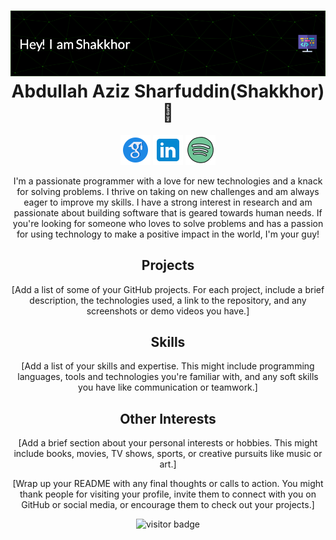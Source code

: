 <h1 align="center">
  <img src="https://github.com/shakkhor/shakkhor/blob/main/images/github-header-image%20(2).png" alt="Abdullah Aziz Sharfuddin (Shakkhor)">
  <br>
  Abdullah Aziz Sharfuddin(Shakkhor) 👋
</h1>

<p align="center">
<span align="center">
  <a href="https://scholar.google.com/citations?user=s3o3xDwAAAAJ&hl=en&oi=ao" ><img alt="Google Scholar" src="https://github.com/shakkhor/shakkhor/blob/main/images/icons8-google-scholar-48.png"></a>
    <a href="https://www.linkedin.com/in/abdullah-sharfuddin/"><img alt="LinkedIn" src="https://github.com/shakkhor/shakkhor/blob/main/images/icons8-linkedin-48.png"></a>
  <a href="https://open.spotify.com/user/7n3jhatcq8p2icaziytr785s5"><img alt="Spotify" src="https://github.com/shakkhor/shakkhor/blob/main/images/icons8-spotify-48.png"></a>
  </span>

<p align="center">
  I'm a passionate programmer with a love for new technologies and a knack for solving problems. I thrive on taking on new challenges and am always eager to improve my skills. I have a strong interest in research and am passionate about building software that is geared towards human needs. If you're looking for someone who loves to solve problems and has a passion for using technology to make a positive impact in the world, I'm your guy!
</p>

<h2 align="center">Projects</h2>

<p align="center">
  [Add a list of some of your GitHub projects. For each project, include a brief description, the technologies used, a link to the repository, and any screenshots or demo videos you have.]
</p>

<h2 align="center">Skills</h2>

<p align="center">
  [Add a list of your skills and expertise. This might include programming languages, tools and technologies you're familiar with, and any soft skills you have like communication or teamwork.]
</p>

<h2 align="center">Other Interests</h2>

<p align="center">
  [Add a brief section about your personal interests or hobbies. This might include books, movies, TV shows, sports, or creative pursuits like music or art.]
</p>

<p align="center">
  [Wrap up your README with any final thoughts or calls to action. You might thank people for visiting your profile, invite them to connect with you on GitHub or social media, or encourage them to check out your projects.]
</p>

<p align="center">
  <img src="https://visitor-badge.glitch.me/badge?page_id=<your-username>.<your-repo-name>" alt="visitor badge">
</p>
